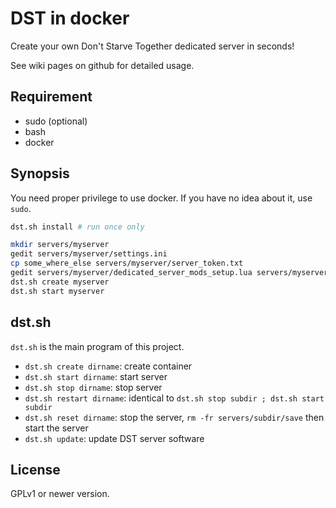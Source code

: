 # DST in docker

Create your own Don't Starve Together dedicated server in seconds!

See wiki pages on github for detailed usage.

## Requirement
- sudo (optional)
- bash
- docker

## Synopsis

You need proper privilege to use docker.
If you have no idea about it, use `sudo`.

```sh
dst.sh install # run once only
```

```sh
mkdir servers/myserver
gedit servers/myserver/settings.ini
cp some_where_else servers/myserver/server_token.txt
gedit servers/myserver/dedicated_server_mods_setup.lua servers/myserver/modoverrides.lua #optional
dst.sh create myserver
dst.sh start myserver
```

## dst.sh

`dst.sh` is the main program of this project.

- `dst.sh create dirname`: create container
- `dst.sh start dirname`: start server
- `dst.sh stop dirname`: stop server
- `dst.sh restart dirname`: identical to `dst.sh stop subdir ; dst.sh start subdir`
- `dst.sh reset dirname`: stop the server, `rm -fr servers/subdir/save` then start the server
- `dst.sh update`: update DST server software

## License

GPLv1 or newer version.
